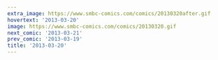 ```yaml
---
extra_image: https://www.smbc-comics.com/comics/20130320after.gif
hovertext: '2013-03-20'
image: https://www.smbc-comics.com/comics/20130320.gif
next_comic: '2013-03-21'
prev_comic: '2013-03-19'
title: '2013-03-20'
---
```


